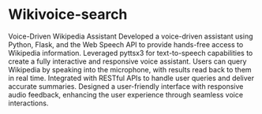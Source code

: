 # Wikivoice-search
Voice-Driven Wikipedia Assistant
Developed a voice-driven assistant using Python, Flask, and the Web Speech API to provide hands-free access to Wikipedia information. Leveraged pyttsx3 for text-to-speech capabilities to create a fully interactive and responsive voice assistant. Users can query Wikipedia by speaking into the microphone, with results read back to them in real time. Integrated with RESTful APIs to handle user queries and deliver accurate summaries. Designed a user-friendly interface with responsive audio feedback, enhancing the user experience through seamless voice interactions.
